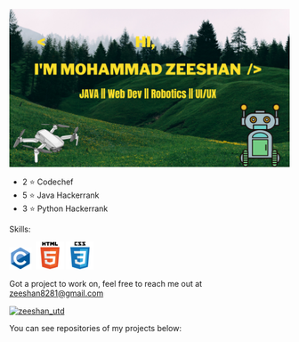 ![Intro](Hi,.png)
- 2 ⭐ Codechef
- 5 ⭐ Java Hackerrank
- 3 ⭐ Python Hackerrank

Skills:

<img height="40" src="https://raw.githubusercontent.com/devicons/devicon/master/icons/c/c-original.svg">
 
  <img height="50" src="">
  <img height="50" src="https://raw.githubusercontent.com/devicons/devicon/master/icons/html5/html5-original-wordmark.svg">
  <img height="50" src="https://raw.githubusercontent.com/devicons/devicon/master/icons/css3/css3-original-wordmark.svg">

Got a project to work on, feel free to reach me out at zeeshan8281@gmail.com

</a>
  <a href="https://twitter.com/zeeshan_utd" target="blank"
    ><img
      align="center"
      src="https://raw.githubusercontent.com/rahuldkjain/github-profile-readme-generator/master/src/images/icons/Social/twitter.svg"
      alt="zeeshan_utd"
      height="30"
      width="40"
  /></a>

You can see repositories of my projects below:

<!---
zeeshan8281/zeeshan8281 is a ✨ special ✨ repository because its `README.md` (this file) appears on your GitHub profile.
You can click the Preview link to take a look at your changes.
--->
